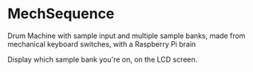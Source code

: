 # MechSequence
Drum Machine with sample input and multiple sample banks, made from mechanical keyboard switches, with a Raspberry Pi brain

Display which sample bank you're on, on the LCD screen. 
